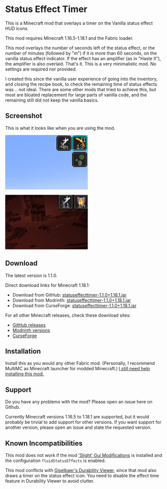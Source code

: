 # Status Effect Timer

This is a Minecraft mod that overlays a timer on the Vanilla status effect HUD icons.

This mod requires Minecraft 1.16.5-1.18.1 and the Fabric loader.

This mod overlays the number of seconds left of the status effect, or the number of minutes (followed by "m") if it is more than 60 seconds, on the vanilla status effect indicator. If the effect has an amplifier (as in "Haste II"), the amplifier is also overlaid. That's it. This is a very minimalistic mod. No settings are required nor provided.

I created this since the vanilla user experience of going into the inventory, and closing the recipe book, to check the remaining time of status effects was .. not ideal.
There are some other mods that tried to achieve this, but most are bloated replacement for large parts of vanilla code, and the remaining still did not keep the vanilla basics.

## Screenshot

This is what it looks like when you are using the mod.

![Screenshot](screenshot.png?raw=true)

![Animation](animation.gif?raw=true)

## Download

The latest version is 1.1.0. 

Direct download links for Minecraft 1.18.1:

* Download from GitHub: [statuseffecttimer-1.1.0+1.18.1.jar](https://github.com/magicus/statuseffecttimer/releases/download/v1.1.0-1.18.1/statuseffecttimer-1.1.0+1.18.1.jar)
* Download from Modrinth: [statuseffecttimer-1.1.0+1.18.1.jar](https://cdn.modrinth.com/data/T9FDHbY5/versions/1.1.0+1.18.1/statuseffecttimer-1.1.0+1.18.1.jar)
* Download from CurseForge: [statuseffecttimer-1.1.0+1.18.1.jar](https://www.curseforge.com/minecraft/mc-mods/status-effect-timer/files/3585630)

For all other Minecraft releases, check these download sites:
* [GitHub releases](https://github.com/magicus/statuseffecttimer/releases)
* [Modrinth versions](https://modrinth.com/mod/statuseffecttimer/versions)
* [CurseForge](https://www.curseforge.com/minecraft/mc-mods/status-effect-timer/files)

## Installation

Install this as you would any other Fabric mod. (Personally, I recommend MultiMC as Minecraft launcher for modded Minecraft.)
[I still need help installing this mod.](https://lmgtfy.app/?q=how+to+install+minecraft+fabric+mods)

## Support

Do you have any problems with the mod? Please open an issue here on Github.

Currently Minecraft versions 1.16.5 to 1.18.1 are supported, but it would probably be trivial to add support for other versions.
If you want support for another version, please open an issue and state the requested version.

## Known Incompatibilities

This mod does not work if the mod ['Slight' Gui Modifications](https://github.com/shedaniel/slight-gui-modifications) is installed and the configuration `fluidStatusEffects` is enabled.

This mod conflicts with [Giselbaer's Durability Viewer](https://github.com/gbl/DurabilityViewer), since that mod also draws a timer on the status effect icon. You need to disable the effect time feature in Durability Viewer to avoid clutter. 
